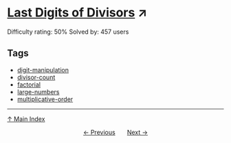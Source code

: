 # [Last Digits of Divisors](https://projecteuler.net/problem=474) ↗️

Difficulty rating: 50%
Solved by: 457 users
## Tags

- [digit-manipulation](../tags/digit-manipulation.md)
- [divisor-count](../tags/divisor-count.md)
- [factorial](../tags/factorial.md)
- [large-numbers](../tags/large-numbers.md)
- [multiplicative-order](../tags/multiplicative-order.md)



---

[↑ Main Index](../README.md)


<div align=center><a href='473.md'>← Previous</a> &nbsp;&nbsp; &nbsp;&nbsp;  <a href='475.md'>Next →</a></div>

